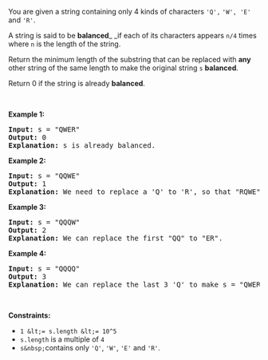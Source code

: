 You are given a string containing only 4&nbsp;kinds of characters `` 'Q', `` `` 'W', 'E' `` and&nbsp;`` 'R' ``.

A string is said to be&nbsp;__balanced___&nbsp;_if each of its characters appears&nbsp;`` n/4 `` times where `` n `` is the length of the string.

Return the minimum length of the substring that can be replaced with __any__ other string of the same length to make the original string `` s ``&nbsp;__balanced__.

Return 0 if the string is already __balanced__.

&nbsp;

__Example 1:__

<pre>
<strong>Input:</strong> s = "QWER"
<strong>Output:</strong> 0
<strong>Explanation: </strong>s is already balanced.</pre>

__Example 2:__

<pre>
<strong>Input:</strong> s = "QQWE"
<strong>Output:</strong> 1
<strong>Explanation: </strong>We need to replace a 'Q' to 'R', so that "RQWE" (or "QRWE") is balanced.
</pre>

__Example 3:__

<pre>
<strong>Input:</strong> s = "QQQW"
<strong>Output:</strong> 2
<strong>Explanation: </strong>We can replace the first "QQ" to "ER". 
</pre>

__Example 4:__

<pre>
<strong>Input:</strong> s = "QQQQ"
<strong>Output:</strong> 3
<strong>Explanation: </strong>We can replace the last 3 'Q' to make s = "QWER".
</pre>

&nbsp;

__Constraints:__

*   `` 1 &lt;= s.length &lt;= 10^5 ``
*   `` s.length `` is a multiple of `` 4 ``
*   `` s&nbsp; ``contains only `` 'Q' ``, `` 'W' ``, `` 'E' `` and&nbsp;`` 'R' ``.